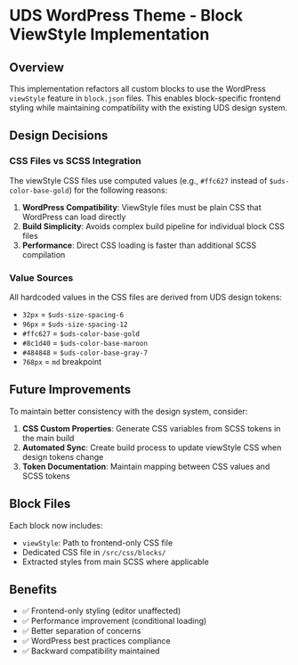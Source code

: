 # UDS WordPress Theme - Block ViewStyle Implementation

## Overview

This implementation refactors all custom blocks to use the WordPress `viewStyle` feature in `block.json` files. This enables block-specific frontend styling while maintaining compatibility with the existing UDS design system.

## Design Decisions

### CSS Files vs SCSS Integration

The viewStyle CSS files use computed values (e.g., `#ffc627` instead of `$uds-color-base-gold`) for the following reasons:

1. **WordPress Compatibility**: ViewStyle files must be plain CSS that WordPress can load directly
2. **Build Simplicity**: Avoids complex build pipeline for individual block CSS files
3. **Performance**: Direct CSS loading is faster than additional SCSS compilation

### Value Sources

All hardcoded values in the CSS files are derived from UDS design tokens:

- `32px` = `$uds-size-spacing-6`
- `96px` = `$uds-size-spacing-12`
- `#ffc627` = `$uds-color-base-gold`
- `#8c1d40` = `$uds-color-base-maroon`
- `#484848` = `$uds-color-base-gray-7`
- `768px` = `md` breakpoint

## Future Improvements

To maintain better consistency with the design system, consider:

1. **CSS Custom Properties**: Generate CSS variables from SCSS tokens in the main build
2. **Automated Sync**: Create build process to update viewStyle CSS when design tokens change
3. **Token Documentation**: Maintain mapping between CSS values and SCSS tokens

## Block Files

Each block now includes:
- `viewStyle`: Path to frontend-only CSS file
- Dedicated CSS file in `/src/css/blocks/`
- Extracted styles from main SCSS where applicable

## Benefits

- ✅ Frontend-only styling (editor unaffected)
- ✅ Performance improvement (conditional loading)
- ✅ Better separation of concerns
- ✅ WordPress best practices compliance
- ✅ Backward compatibility maintained